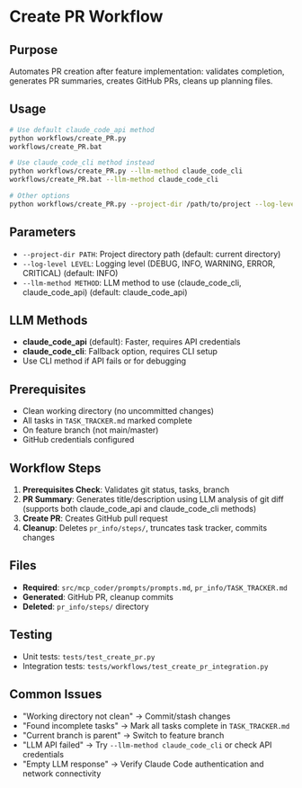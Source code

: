 # Create PR Workflow

## Purpose
Automates PR creation after feature implementation: validates completion, generates PR summaries, creates GitHub PRs, cleans up planning files.

## Usage
```bash
# Use default claude_code_api method
python workflows/create_PR.py
workflows/create_PR.bat

# Use claude_code_cli method instead
python workflows/create_PR.py --llm-method claude_code_cli
workflows/create_PR.bat --llm-method claude_code_cli

# Other options
python workflows/create_PR.py --project-dir /path/to/project --log-level DEBUG --llm-method claude_code_api
```

## Parameters
- `--project-dir PATH`: Project directory path (default: current directory)
- `--log-level LEVEL`: Logging level (DEBUG, INFO, WARNING, ERROR, CRITICAL) (default: INFO)
- `--llm-method METHOD`: LLM method to use (claude_code_cli, claude_code_api) (default: claude_code_api)

## LLM Methods
- **claude_code_api** (default): Faster, requires API credentials
- **claude_code_cli**: Fallback option, requires CLI setup
- Use CLI method if API fails or for debugging

## Prerequisites
- Clean working directory (no uncommitted changes)
- All tasks in `TASK_TRACKER.md` marked complete
- On feature branch (not main/master)
- GitHub credentials configured

## Workflow Steps
1. **Prerequisites Check**: Validates git status, tasks, branch
2. **PR Summary**: Generates title/description using LLM analysis of git diff (supports both claude_code_api and claude_code_cli methods)
3. **Create PR**: Creates GitHub pull request
4. **Cleanup**: Deletes `pr_info/steps/`, truncates task tracker, commits changes

## Files
- **Required**: `src/mcp_coder/prompts/prompts.md`, `pr_info/TASK_TRACKER.md`
- **Generated**: GitHub PR, cleanup commits
- **Deleted**: `pr_info/steps/` directory

## Testing
- Unit tests: `tests/test_create_pr.py`
- Integration tests: `tests/workflows/test_create_pr_integration.py`

## Common Issues
- "Working directory not clean" → Commit/stash changes
- "Found incomplete tasks" → Mark all tasks complete in `TASK_TRACKER.md`
- "Current branch is parent" → Switch to feature branch
- "LLM API failed" → Try `--llm-method claude_code_cli` or check API credentials
- "Empty LLM response" → Verify Claude Code authentication and network connectivity